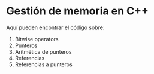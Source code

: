 # Gestión de memoria en C++

Aquí pueden encontrar el código sobre:

1. Bitwise operators
1. Punteros
1. Aritmética de punteros
1. Referencias
1. Referencias a punteros 
